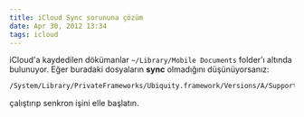 ```yaml
---
title: iCloud Sync sorununa çözüm
date: Apr 30, 2012 13:34
tags: icloud
---
```

iCloud'a kaydedilen dökümanlar `~/Library/Mobile Documents` folder’ı altında 
bulunuyor. Eğer buradaki dosyaların **sync** olmadığını düşünüyorsanız:

```bash
/System/Library/PrivateFrameworks/Ubiquity.framework/Versions/A/Support/ubd
```

çalıştırıp senkron işini elle başlatın.